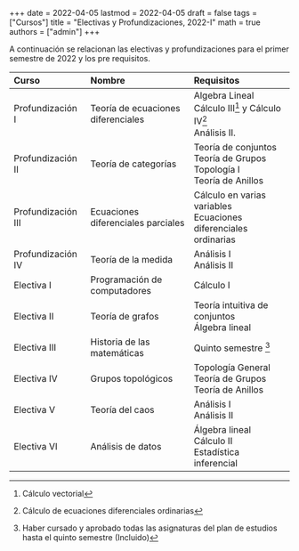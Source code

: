 +++
date      = 2022-04-05
lastmod   = 2022-04-05
draft     = false
tags      = ["Cursos"]
title     = "Electivas y Profundizaciones, 2022-I"
math      = true
authors = ["admin"]
+++

A continuación se relacionan las electivas y profundizaciones para el primer semestre de 2022 y los pre requisitos.

Curso | Nombre | Requisitos 
:----------| :---------- | :----------
Profundización I | Teoría de ecuaciones diferenciales | Algebra Lineal <br> Cálculo III[^1] y Cálculo IV[^2] <br> Análisis II.
Profundización II | Teoría de categorías | Teoría de conjuntos <br> Teoría de Grupos <br> Topología I <br> Teoría de Anillos
Profundización III | Ecuaciones diferenciales parciales | Cálculo en varias variables <br> Ecuaciones diferenciales ordinarias
Profundización IV | Teoría de la medida | Análisis I <br> Análisis II
Electiva I | Programación de computadores | Cálculo I
Electiva II | Teoría de grafos | Teoría intuitiva de conjuntos <br> Álgebra lineal
Electiva III | Historia de las matemáticas | Quinto semestre [^3]
Electiva IV | Grupos topológicos | Topología General <br> Teoría de Grupos <br> Teoría de Anillos
Electiva V | Teoría del caos | Análisis I <br> Análisis II
Electiva VI | Análisis de datos |  Álgebra lineal  <br> Cálculo II <br> Estadística inferencial 


[^1]: Cálculo vectorial 
[^2]: Cálculo de ecuaciones diferenciales ordinarias
[^3]: Haber cursado y aprobado todas las asignaturas del plan de estudios hasta el quinto semestre (Incluido)
